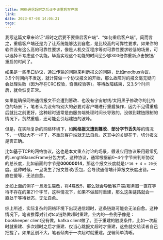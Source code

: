 ```yaml
---
title: 网络通信超时之后该不该重启客户端
link:
date: 2023-07-08 14:06:21
tags:
---
```

我写这篇文章来论证“超时之后要不要重启客户端”、“如何重启客户端”。简而言之，重启客户端还是为了让系统能够达到自愈，是比较高的可靠性要求。如果你的软件没有这么高的可靠性要求，像是人机交互程序等对可靠性要求较低的场景，可以选择不考虑这个功能。毕竟实现这个功能的时间至少够300倍你重新点击按钮/重启的时间了。

如果是一些串口协议，通过传输的间隙来判断报文的间隔，比如modbus协议，3.5个时间内不发送，就计算做一个协议报文的开始，那么故障时的报文毫无疑问会处理失败（因为存在CRC校验，奇偶校验等）。等待故障结束，又3.5个时间后，就会恢复正常。

如果能确保网络通信报文不会遭到篡改、也没有宇宙射线/太阳黑子修改你的比特位的场景下，笔者认为没有特别大的必要对客户端进行重启操作，因为不见得重启后就比之前更好，这种超时通常是由服务端处理时间长导致的。没做到建链限制的情况下，贸然重启，还可能会引起建链的波峰。

但是，在实际复杂的网络环境下，如**网络报文遭到篡改**、**部分字节丢失**等的情况下，一切就大不一样了，不重启客户端就无法自愈。这其中的关键在于，切分报文是否正确。

比如基于TCP的网络协议，这也是本文重点讨论的场景，假设应用协议采用最常见的LengthBasedFrame分包方式，这种协议，通常根据前0~4个字节来判断协议的总长度，比如前面的字节是**00000014**，那这个报文长度就是`1*16 + 4 = 20`长度。这种时候，一旦发生了报文篡改/丢包，会导致通信端计算报文长度出错，一直在傻等，无法自愈。

比如上面的例子一旦发生篡改，将4篡改5，那么就会导致客户端/服务器一直在等待不存在的第21个字节，这种情况下，如果不做超时重建，那么这条链路就会一直处于等待状态，无法自愈。

综上所述，实际复杂的网络环境下出现通信超时，这条链路可能会无法自愈。这种情况下，笔者推荐对针对tcp链路做超时重建，业内的一些例子像是：bookkeeper client没有做，kafka client做了。至于重建的触发条件，比如一次超时就重建、多次超时之后才重建、仅当心跳报文超时才重建，这些就交给读者自己把握了。如果区别不大，笔者倾向于一次超时就重建，逻辑简单清晰。
